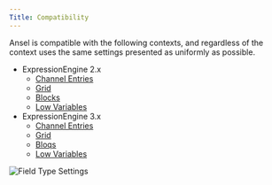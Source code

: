 ```yaml
---
Title: Compatibility
---
```


Ansel is compatible with the following contexts, and regardless of the context uses the same settings presented as uniformly as possible.

- ExpressionEngine 2.x
	- [Channel Entries]
	- [Grid]
	- [Blocks]
	- [Low Variables]
- ExpressionEngine 3.x
	- [Channel Entries]
	- [Grid]
	- [Bloqs]
	- [Low Variables]

[Channel Entries]: https://docs.expressionengine.com/latest/cp/publish/create.html
[Grid]: https://docs.expressionengine.com/latest/fieldtypes/grid.html
[Blocks]: https://burgers.software/blocks
[Bloqs]: http://www.qdigitalstudio.com/bloqs
[Low Variables]: http://gotolow.com/addons/low-variables

![Field Type Settings](/assets/img/documentation/ansel/ansel-field-settings.png)
